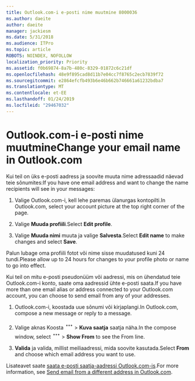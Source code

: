```yaml
---
title: Outlook.com-i e-posti nime muutmine 8000036
ms.author: daeite
author: daeite
manager: jackiesm
ms.date: 5/31/2018
ms.audience: ITPro
ms.topic: article
ROBOTS: NOINDEX, NOFOLLOW
localization_priority: Priority
ms.assetid: f0b69874-8a7b-480c-8329-01872c6c21df
ms.openlocfilehash: 48e9f895cad8d11b7e04cc7f8765c2ecb7839f72
ms.sourcegitcommit: e2864efcfb493b6e46b662b746661a61232bdba7
ms.translationtype: MT
ms.contentlocale: et-EE
ms.lasthandoff: 01/24/2019
ms.locfileid: "29467032"
---
```

# <a name="change-your-email-name-in-outlookcom"></a><span data-ttu-id="040fe-102">Outlook.com-i e-posti nime muutmine</span><span class="sxs-lookup"><span data-stu-id="040fe-102">Change your email name in Outlook.com</span></span>

<span data-ttu-id="040fe-103">Kui teil on üks e-posti aadress ja soovite muuta nime adressaadid näevad teie sõnumites:</span><span class="sxs-lookup"><span data-stu-id="040fe-103">If you have one email address and want to change the name recipients will see in your messages:</span></span>
  
1. <span data-ttu-id="040fe-104">Valige Outlook.com-i, kell lehe paremas ülanurgas kontopilti.</span><span class="sxs-lookup"><span data-stu-id="040fe-104">In Outlook.com, select your account picture at the top right corner of the page.</span></span>
    
2. <span data-ttu-id="040fe-105">Valige **Muuda profiili**.</span><span class="sxs-lookup"><span data-stu-id="040fe-105">Select **Edit profile**.</span></span> 
    
3. <span data-ttu-id="040fe-106">Valige **Muuda nimi** muuta ja valige **Salvesta**.</span><span class="sxs-lookup"><span data-stu-id="040fe-106">Select **Edit name** to make changes and select **Save**.</span></span> 
    
<span data-ttu-id="040fe-107">Palun lubage oma profiili fotot või nime sisse muudatused kuni 24 tundi.</span><span class="sxs-lookup"><span data-stu-id="040fe-107">Please allow up to 24 hours for changes to your profile photo or name to go into effect.</span></span>
  
<span data-ttu-id="040fe-108">Kui teil on mitu e-posti pseudonüüm või aadressi, mis on ühendatud teie Outlook.com-i konto, saate oma aadressid ühte e-posti saata.</span><span class="sxs-lookup"><span data-stu-id="040fe-108">If you have more than one email alias or address connected to your Outlook.com account, you can choose to send email from any of your addresses.</span></span>
  
1. <span data-ttu-id="040fe-109">Outlook.com-i, koostada uue sõnumi või kirjaplangi.</span><span class="sxs-lookup"><span data-stu-id="040fe-109">In Outlook.com, compose a new message or reply to a message.</span></span>
    
2. <span data-ttu-id="040fe-p101">Valige aknas Koosta ![seda rohkem rühma tegevuse ikoon. ](media/b97ea7cd-eeb0-49c5-a564-7ca2d2e33909.png) \> **Kuva saatja** saatja näha.</span><span class="sxs-lookup"><span data-stu-id="040fe-p101">In the compose window, select ![The More group actions icon.](media/b97ea7cd-eeb0-49c5-a564-7ca2d2e33909.png) \> **Show From** to see the From line.</span></span> 
    
3. <span data-ttu-id="040fe-112">**Valida** ja valida, millist meiliaadressi, mida soovite kasutada.</span><span class="sxs-lookup"><span data-stu-id="040fe-112">Select **From** and choose which email address you want to use.</span></span> 
    
<span data-ttu-id="040fe-113">Lisateavet saate [saata e-posti saatja-aadressi Outlook.com-is](https://go.microsoft.com/fwlink/p/?linkid=2001701&amp;clcid=0x409).</span><span class="sxs-lookup"><span data-stu-id="040fe-113">For more information, see [Send email from a different address in Outlook.com](https://go.microsoft.com/fwlink/p/?linkid=2001701&amp;clcid=0x409).</span></span>
  

